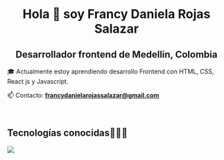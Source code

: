 <h1 align="center">Hola 👋  soy Francy Daniela Rojas Salazar </h1> 
<h2 align="center">Desarrollador frontend de Medellin, Colombia</h2>
<!--Intro start-->

<p align="left">
🎓  Actualmente estoy aprendiendo desarrollo Frontend con HTML, CSS, React js y Javascript.

📫 Contacto: **francydanielarojassalazar@gmail.com**
<!--Intro end-->
  </p>
<br>

<h2 >Tecnologías conocidas👨🏻‍💻</h2>
<!--tech stack icons-->
<p align="left">
  <a href="https://skillicons.dev">
    <img src="https://skillicons.dev/icons?i=css,html,js,nodejs,mysql,firebase,github line=12" />
  </a>
</p>
<br>
